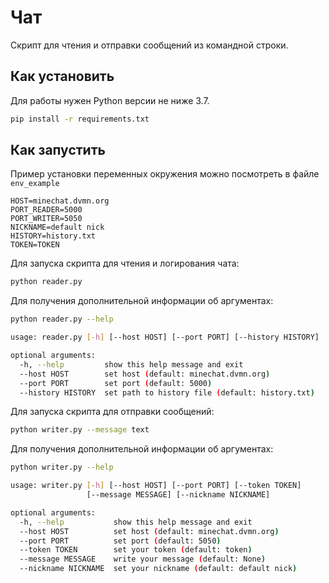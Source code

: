 # Чат

Скрипт для чтения и отправки сообщений из командной строки.

## Как установить

Для работы нужен Python версии не ниже 3.7.


```bash
pip install -r requirements.txt
```

## Как запустить
Пример установки переменных окружения можно посмотреть в файле ```env_example```
```.env
HOST=minechat.dvmn.org
PORT_READER=5000
PORT_WRITER=5050
NICKNAME=default nick
HISTORY=history.txt
TOKEN=TOKEN
```
Для запуска скрипта для чтения и логирования чата:
```bash
python reader.py
```
Для получения дополнительной информации об аргументах:
```bash
python reader.py --help
```

```bash
usage: reader.py [-h] [--host HOST] [--port PORT] [--history HISTORY]

optional arguments:
  -h, --help         show this help message and exit
  --host HOST        set host (default: minechat.dvmn.org)
  --port PORT        set port (default: 5000)
  --history HISTORY  set path to history file (default: history.txt)
```

Для запуска скрипта для отправки сообщений:
```bash
python writer.py --message text
```
Для получения дополнительной информации об аргументах:
```bash
python writer.py --help
```

```bash
usage: writer.py [-h] [--host HOST] [--port PORT] [--token TOKEN]
                 [--message MESSAGE] [--nickname NICKNAME]

optional arguments:
  -h, --help           show this help message and exit
  --host HOST          set host (default: minechat.dvmn.org)
  --port PORT          set port (default: 5050)
  --token TOKEN        set your token (default: token)
  --message MESSAGE    write your message (default: None)
  --nickname NICKNAME  set your nickname (default: default nick)
```